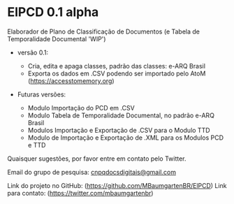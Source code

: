 # ElPCD 0.1 alpha
Elaborador de Plano de Classificação de Documentos (e Tabela de Temporalidade Documental 'WIP')

- versão 0.1:
    - Cria, edita e apaga classes, padrão das classes: e-ARQ Brasil
    - Exporta os dados em .CSV podendo ser importado pelo AtoM (https://accesstomemory.org)
    
- Futuras versões:
    - Modulo Importação do PCD em .CSV
    - Modulo Tabela de Temporalidade Documental, no padrão e-ARQ Brasil
    - Modulos Importação e Exportação de .CSV para o Modulo TTD
    - Modulo de Importação e Exportação de .XML para os Modulos PCD e TTD

Quaisquer sugestões, por favor entre em contato pelo Twitter.

Email do grupo de pesquisa: cnpqdocsdigitais@gmail.com

Link do projeto no GitHub: (https://github.com/MBaumgartenBR/ElPCD)
Link para contato: (https://twitter.com/mbaumgartenbr)